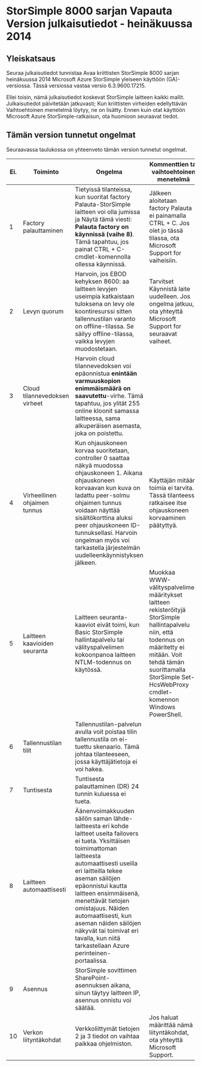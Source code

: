 <properties 
   pageTitle="StorSimple 8000 Vapauta version julkaisutiedot | Microsoft Azure"
   description="Kuvaa uusista ominaisuuksista, avoimet seurantakohteet ja käytettävissä menetelmää heinäkuussa 2014 julkaistut Microsoft Azure StorSimple-versiossa."
   services="storsimple"
   documentationCenter="NA"
   authors="SharS"
   manager="carmonm"
   editor="" />
 <tags 
   ms.service="storsimple"
   ms.devlang="NA"
   ms.topic="article"
   ms.tgt_pltfrm="NA"
   ms.workload="TBD"
   ms.date="04/18/2016"
   ms.author="v-sharos" />

# <a name="storsimple-8000-series-release-version-release-notes---july-2014"></a>StorSimple 8000 sarjan Vapauta Version julkaisutiedot - heinäkuussa 2014 

## <a name="overview"></a>Yleiskatsaus

Seuraa julkaisutiedot tunnistaa Avaa kriittisten StorSimple 8000 sarjan heinäkuussa 2014 Microsoft Azure StorSimple yleiseen käyttöön (GA)-versiossa. Tässä versiossa vastaa versio 6.3.9600.17215.  

Ellei toisin, nämä julkaisutiedot koskevat StorSimple laitteen kaikki mallit. Julkaisutiedot päivitetään jatkuvasti; Kun kriittisten virheiden edellyttävän Vaihtoehtoinen menetelmä löytyy, ne on lisätty. Ennen kuin otat käyttöön Microsoft Azure StorSimple-ratkaisun, ota huomioon seuraavat tiedot.  

## <a name="known-issues-in-this-release"></a>Tämän version tunnetut ongelmat
Seuraavassa taulukossa on yhteenveto tämän version tunnetut ongelmat.  
 
| Ei. | Toiminto | Ongelma | Kommenttien tai vaihtoehtoinen menetelmä | Laitteen fyysinen koskee | Koskee virtual laitteeseen |
|-----|---------|-------|----------------------------|----------------------------|---------------------------|
| 1 | Factory palauttaminen | Tietyissä tilanteissa, kun suoritat factory Palauta-StorSimple laitteen voi olla jumissa ja Näytä tämä viesti: **Palauta factory on käynnissä (vaihe 8)**. Tämä tapahtuu, jos painat CTRL + C-cmdlet-komennolla ollessa käynnissä. | Jälkeen aloitetaan factory Palauta ei painamalla CTRL + C. Jos olet jo tässä tilassa, ota Microsoft Support for vaiheisiin. | Kyllä | Ei |
| 2 | Levyn quorum | Harvoin, jos EBOD kehyksen 8600: aa laitteen levyjen useimpia katkaistaan tuloksena on levy ole koontiresurssi sitten tallennustilan varanto on offline-tilassa. Se säilyy offline-tilassa, vaikka levyjen muodostetaan. | Tarvitset Käynnistä laite uudelleen. Jos ongelma jatkuu, ota yhteyttä Microsoft Support for seuraavat vaiheet. | Kyllä | Ei |
| 3 | Cloud tilannevedoksen virheet | Harvoin cloud tilannevedoksen voi epäonnistua **enintään varmuuskopion enimmäismäärä on saavutettu**-virhe. Tämä tapahtuu, jos ylität 255 online kloonit samassa laitteessa, sama alkuperäisen asemasta, joka on poistettu. | | Kyllä | Kyllä |
| 4 | Virheellinen ohjaimen tunnus | Kun ohjauskoneen korvaa suoritetaan, controller 0 saattaa näkyä muodossa ohjauskoneen 1. Aikana ohjauskoneen korvaavan kun kuva on ladattu peer-solmu ohjaimen tunnus voidaan näyttää sisältökorttina aluksi peer ohjauskoneen ID-tunnuksellasi. Harvoin ongelman myös voi tarkastella järjestelmän uudelleenkäynnistyksen jälkeen. | Käyttäjän mitään toimia ei tarvita. Tässä tilanteessa ratkaisee itse ohjauskoneen korvaaminen päätyttyä. | Kyllä | Ei |
| 5 | Laitteen kaavioiden seuranta | Laitteen seuranta-kaaviot eivät toimi, kun Basic StorSimple hallintapalvelu tai välityspalvelimen kokoonpanoa laitteen NTLM-todennus on käytössä. | Muokkaa WWW-välityspalvelimen määritykset laitteen rekisteröityjä StorSimple hallintapalvelu niin, että todennus on määritetty ei mitään. Voit tehdä tämän suorittamalla StorSimple Set-HcsWebProxy cmdlet-komennon Windows PowerShell. | Kyllä | Kyllä |
| 6 | Tallennustilan tilit | Tallennustilan-palvelun avulla voit poistaa tilin tallennustila on ei-tuettu skenaario. Tämä johtaa tilanteeseen, jossa käyttäjätietoja ei voi hakea. | | Kyllä | Kyllä |
| 7 | Tuntisesta | Tuntisesta palauttaminen (DR) 24 tunnin kuluessa ei tueta. | | Kyllä | Ei |
| 8 | Laitteen automaattisesti | Äänenvoimakkuuden säilön saman lähde-laitteesta eri kohde laitteet useita failovers ei tueta. Yksittäisen toimimattoman laitteesta automaattisesti useilla eri laitteilla tekee aseman säilöjen epäonnistui kautta laitteen ensimmäisenä, menettävät tietojen omistajuus. Näiden automaattisesti, kun aseman näiden säilöjen näkyvät tai toimivat eri tavalla, kun niitä tarkastellaan Azure perinteinen-portaalissa. | | Kyllä | Ei |
| 9 | Asennus | StorSimple sovittimen SharePoint-asennuksen aikana, sinun täytyy laitteen IP, asennus onnistu voi säätää. | | Kyllä | Ei |
| 10 | Verkon liityntäkohdat | Verkkoliittymät tietojen 2 ja 3 tiedot on vaihtaa paikkaa ohjelmiston. | Jos haluat määrittää nämä liityntäkohdat, ota yhteyttä Microsoft Support. | Kyllä | Ei |


 

